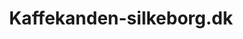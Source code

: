 ---
title: 'Kaffekanden-silkeborg.dk'
description: 'Lorem ipsum dolor sit amet'
pubDate: '21 jan 2024'
heroImage: '/project/kaffekanden.jpeg'
isPost: false
type: "Freelance"
---